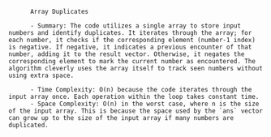 
          Array Duplicates

          - Summary: The code utilizes a single array to store input numbers and identify duplicates. It iterates through the array; for each number, it checks if the corresponding element (number-1 index) is negative. If negative, it indicates a previous encounter of that number, adding it to the result vector. Otherwise, it negates the corresponding element to mark the current number as encountered. The algorithm cleverly uses the array itself to track seen numbers without using extra space.

          - Time Complexity: O(n) because the code iterates through the input array once. Each operation within the loop takes constant time.
          - Space Complexity: O(n) in the worst case, where n is the size of the input array. This is because the space used by the `ans` vector can grow up to the size of the input array if many numbers are duplicated.
          